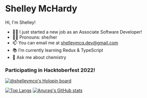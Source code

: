 # Shelley McHardy

Hi, I'm Shelley! 

- 👷‍♀️ I just started a new job as an Associate Software Developer!
- 👩‍🦰 Pronouns: she/her
- 📫 You can email me at shelleymcq.dev@gmail.com
- 📚 I’m currently learning Redux & TypeScript
- 🧪 Ask me about chemistry

### Participating in Hacktoberfest 2022!
[![@shelleymcq's Holopin board](https://holopin.io/api/user/board?user=shelleymcq)](https://holopin.io/@shelleymcq)


[![Top Langs](https://github-readme-stats.vercel.app/api/top-langs/?username=shelleymcq)](https://github.com/anuraghazra/github-readme-stats)
[![Anurag's GitHub stats](https://github-readme-stats.vercel.app/api?username=shelleymcq)](https://github.com/anuraghazra/github-readme-stats)



